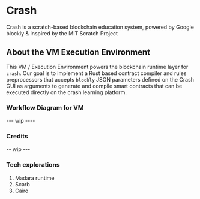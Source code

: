 # Crash
Crash is a scratch-based blockchain education system, powered by Google blockly & inspired by the MIT Scratch Project


## About the VM Execution Environment

This VM / Execution Environment powers the blockchain runtime layer for `crash`. Our goal is to implement a Rust based contract compiler and rules preprocessors that accepts `blockly`  JSON parameters defined on the Crash GUI as arguments to generate and compile smart contracts that can be executed directly on the crash learning platform. 


### Workflow Diagram for VM

--- wip ----



### Credits

-- wip ---


### Tech explorations 

1. Madara runtime
2. Scarb
3. Cairo
